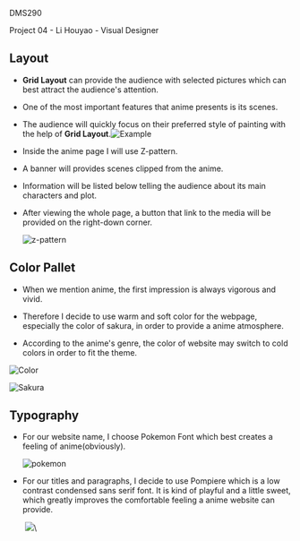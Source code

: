 DMS290

Project 04 - Li Houyao - Visual Designer

## Layout

- **Grid Layout** can provide the audience with selected pictures which can best attract the audience's attention. 

- One of the most important features that anime presents is its scenes. 

- The audience will quickly focus on their preferred style of painting with the help of **Grid Layout**.![Example](https://digitaltemplatemarket.com/wp-content/uploads/2018/08/Illustfolio-4.jpg)

- Inside the anime page I will use Z-pattern.

- A banner will provides scenes clipped from the anime.

- Information will be listed below telling the audience about its main characters and plot.

- After viewing the whole page, a button that link to the media will be provided on the right-down corner.

  ![z-pattern](https://cdn.tutsplus.com/webdesign/uploads/legacy/004_Z_Layout/3.jpg)

## Color Pallet

- When we mention anime, the first impression is always vigorous and vivid. 

- Therefore I decide to use warm and soft color for the webpage, especially the color of sakura, in order to provide a anime atmosphere.
- According to the anime's genre, the color of website may switch to cold colors in order to fit the theme.

![Color](https://digitalsynopsis.com/wp-content/uploads/2017/06/beautiful-color-palettes-combinations-schemes-pastellea.png)

![Sakura](https://i.pinimg.com/originals/98/6d/56/986d56d1b8b7e060259604c85e904f93.jpg)

## Typography

- For our website name, I choose Pokemon Font which best creates a feeling of anime(obviously).

  ![pokemon](https://fontsempire.com/wp-content/uploads/2018/10/Pokemon-Game-Logo-Font-Free-Download.jpg)

- For our titles and paragraphs, I decide to use Pompiere which is a low contrast condensed sans serif font. It is kind of playful and a little sweet, which greatly improves the comfortable feeling a anime website can provide.

  ​                                                           ![](https://imgs1.fontbrain.com/imgs/04/1a/fe1653ab2c407dba1445323b25bf/para-128x200-9-1-flush_chop-333333@2x.png)\